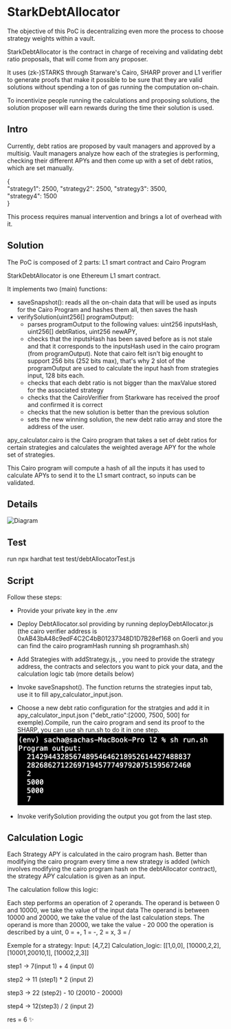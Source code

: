 # StarkDebtAllocator
The objective of this PoC is decentralizing even more the process to choose strategy weights within a vault. 

StarkDebtAllocator is the contract in charge of receiving and validating debt ratio proposals, that will come from any proposer.  

It uses (zk-)STARKS through Starware's Cairo, SHARP prover and L1 verifier to generate proofs that make it possible to be sure that they are valid solutions without spending a ton of gas running the computation on-chain.	

To incentivize people running the calculations and proposing solutions, the solution proposer will earn rewards during the time their solution is used. 	

## Intro	
Currently, debt ratios are proposed by vault managers and approved by a multisig. Vault managers analyze how each of the strategies is performing, checking their different APYs and then come up with a set of debt ratios, which are set manually. 

{	
    "strategy1": 2500,
    "strategy2": 2500,
    "strategy3": 3500,	
    "strategy4": 1500	
}	

This process requires manual intervention and brings a lot of overhead with it.	

## Solution	
The PoC is composed of 2 parts: L1 smart contract and Cairo Program	

StarkDebtAllocator is one Ethereum L1 smart contract. 	

It implements two (main) functions:	
- saveSnapshot(): reads all the on-chain data that will be used as inputs for the Cairo Program and hashes them all, then saves the hash	
- verifySolution(uint256[] programOutput): 	
	- parses programOutput to the following values: uint256 inputsHash, uint256[] debtRatios, uint256 newAPY, 	
	- checks that the inputsHash has been saved before as is not stale and that it corresponds to the inputsHash used in the cairo program (from programOutput). Note that cairo felt isn't big enought to support 256 bits (252 bits max), that's why 2 slot of the programOutput are used to calculate the input hash from strategies input, 128 bits each.	
	- checks that each debt ratio is not bigger than the maxValue stored for the associated strategy	
	- checks that the CairoVerifier from Starkware has received the proof and confirmed it is correct	
	- checks that the new solution is better than the previous solution	
	- sets the new winning solution, the new debt ratio array and store the address of the user.	

apy_calculator.cairo is the Cairo program that takes a set of debt ratios for certain strategies and calculates the weighted average APY for the whole set of strategies. 	

This Cairo program will compute a hash of all the inputs it has used to calculate APYs to send it to the L1 smart contract, so inputs can be validated. 	

## Details	
![Diagram](./starkdebtallocator.png)	


## Test

run npx hardhat test test/debtAllocatorTest.js


## Script	

Follow these steps: 	
- Provide your private key in the .env

- Deploy DebtAllocator.sol providing by running deployDebtAllocator.js (the cairo verifier address is  0xAB43bA48c9edF4C2C4bB01237348D1D7B28ef168 on Goerli and you can find the cairo programHash running sh programhash.sh)

- Add Strategies with addStrategy.js, , you need to provide the strategy address, the contracts and selectors you want to pick your data, and the calculation logic tab (more details below)

- Invoke saveSnapshot(). The function returns the strategies input tab, use it to fill apy_calculator_input.json. 	

- Choose a new debt ratio configuration for the stratgies and add it in apy_calculator_input.json ("debt_ratio":[2000, 7500, 500] for exemple).Compile, run the cairo program and send its proof to the SHARP, you can use sh run.sh to do it in one step.	
![Terminal](./program_output.png)	

- Invoke verifySolution providing the output you got from the last step.


## Calculation Logic

Each Strategy APY is calculated in the cairo program hash. Better than modifying the cairo program every time a new strategy is added (which involves modifying the cairo program hash on the debtAllocator contract), the strategy APY calculation is given as an input. 

The calculation follow this logic: 

Each step performs an operation of 2 operands.
The operand is between 0 and 10000, we take the value of the input data
The operand is between 10000 and 20000, we take the value of the last calculation steps.
The operand is more than 20000, we take the value - 20 000
the operation is described by a uint, 0 = +, 1 = -, 2 = x, 3 = /

Exemple for a strategy: 
Input: [4,7,2]
Calculation_logic: [[1,0,0], [10000,2,2], [10001,20010,1], [10002,2,3]]

step1 -> 7(input 1) + 4 (input 0)

step2 -> 11 (step1) * 2 (input 2)

step3 -> 22 (step2) - 10 (20010 - 20000)

step4 -> 12(step3) / 2 (input 2)

res = 6 ✨

